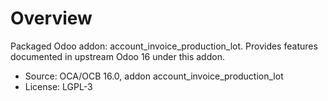 # Overview

Packaged Odoo addon: account_invoice_production_lot. Provides features documented in upstream Odoo 16 under this addon.

- Source: OCA/OCB 16.0, addon account_invoice_production_lot
- License: LGPL-3
